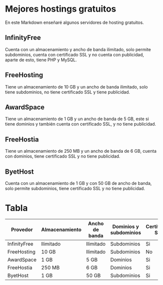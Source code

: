 # Mejores hostings gratuitos

En este Markdown enseñaré algunos servidores de hosting gratuitos.

## InfinityFree
Cuenta con un almacenamiento y ancho de banda ilimitado, solo permite subdominios, cuenta con certificado SSL y no cuenta con publicidad, aparte de esto, tiene PHP y MySQL.
## FreeHosting
Tiene un almacenamiento de 10 GB y un ancho de banda ilimitado, solo tiene subdominios, no tiene certificado SSL y tiene publicidad.
## AwardSpace
Tiene un almacenamiento de 1 GB y un ancho de banda de 5 GB, este si tiene dominios y también cuenta con certificado SSL, y no tiene publicidad.
## FreeHostia
Tiene un almacenamiento de 250 MB y un ancho de banda de 6 GB, cuenta con dominios, tiene certificado SSL y no tiene publicidad.
## ByetHost
Cuenta con un almacenamiento de 1 GB y con 50 GB de ancho de banda, solo permite subdominios, tiene certificado SSL y no tiene publicidad.
# Tabla
| Provedor | Almacenamiento |Ancho de banda| Dominios y subdominios | Certificado SSL |Publicidad|Otras caracteristicas| Enlace| 
| -------------|-------------|-------------|-------------|-------------|-------------|-------------|-------------
| InfinityFree  | Ilimitado| Ilimitado| Subdominios  | Si  | No |PHP y MySQL |[ InfinityFree](https://infinityfree.net/)
| FreeHosting  | 10 GB| Ilimitado| Subdominios  | No  |  Si|  | [FreeHosting](https://www.freehosting.com/)
| AwardSpace  | 1 GB | 5 GB| Dominios  | Si  | No |  |[AwardSpace](https://www.awardspace.com/)
| FreeHostia | 250 MB | 6 GB| Dominios  | Si  |  No | | [FreeHostia](https://www.freehostia.com/)
| ByetHost  |  1 GB | 50 GB| Subdominios  | Si | No |  |[ByetHost](https://byet.host/)
